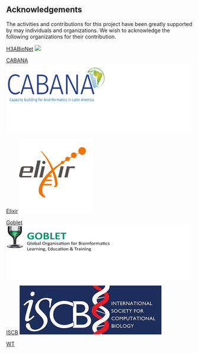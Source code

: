 ## Acknowledgements

The activities and contributions for this project have been greatly supported by may individuals and organizations. 
We wish to acknowledge the following organizations for their contribution.

[H3ABioNet](https://www.h3abionet.org/)
![](images/3abionet.png)


[CABANA](https://cabana.online/)
![](images/cabana4_1.png)


[Elixir](https://elixir-europe.org/)
![](images/elixir.png)


[Goblet](https://www.mygoblet.org/)
![](images/goblet.png)


[ISCB](https://www.iscb.org/)
![](images/iscb.jpeg)


[WT](https://www.iscb.org/)
